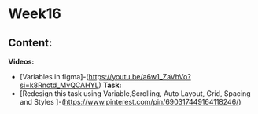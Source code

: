 # Week16

## Content:
**Videos:**
- [Variables in figma]-(https://youtu.be/a6w1_ZaVhVo?si=k8Rnctd_MvQCAHYL)
**Task:**
- [Redesign this task using Variable,Scrolling, Auto Layout, Grid, Spacing and Styles ]-(https://www.pinterest.com/pin/690317449164118246/)




